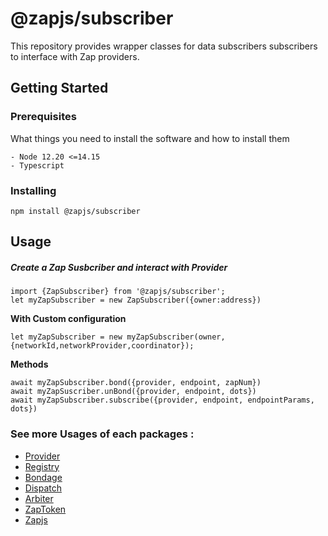 # @zapjs/subscriber

This repository provides wrapper classes for data subscribers subscribers to interface with Zap providers.

## Getting Started


### Prerequisites

What things you need to install the software and how to install them

```
- Node 12.20 <=14.15
- Typescript
```

### Installing

```
npm install @zapjs/subscriber
```

## Usage
##### Create a Zap Susbcriber and interact with Provider
```
import {ZapSubscriber} from '@zapjs/subscriber';
let myZapSubscriber = new ZapSubscriber({owner:address})
```
**With Custom configuration**
```
let myZapSubscriber = new myZapSubscriber(owner,{networkId,networkProvider,coordinator});
```
**Methods**
```
await myZapSubscriber.bond({provider, endpoint, zapNum})
await myZapSuscriber.unBond({provider, endpoint, dots})
await myZapSubscriber.subscribe({provider, endpoint, endpointParams, dots})  
```

### See more Usages of each packages :
* [Provider](https://github.com/zapproject/Zap-monorepo/tree/master/packages/Provider/README.md)
* [Registry](https://github.com/zapproject/zap-monorepo/blob/master/packages/Registry/README.md)
* [Bondage](https://github.com/zapproject/Zap-monorepo/tree/master/packages/Bondage/README.md)
* [Dispatch](https://github.com/zapproject/Zap-monorepo/tree/master/packages/Dispatch/README.md)
* [Arbiter](https://github.com/zapproject/Zap-monorepo/tree/master/packages/Arbiter/README.md)
* [ZapToken](https://github.com/zapproject/Zap-monorepo/tree/master/packages/ZapToken/README.md)
* [Zapjs](https://github.com/zapproject/Zap-monorepo/tree/master/packages/ZapJs/README.md)
